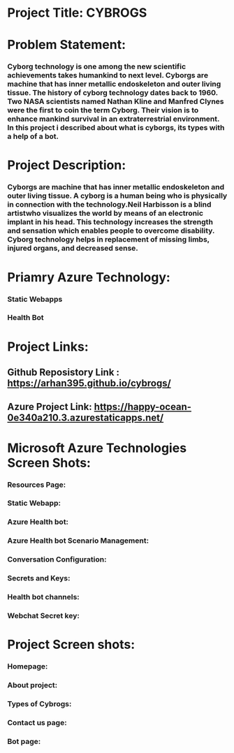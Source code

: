 # Project Title: CYBROGS

# Problem Statement: 
### Cyborg technology is one among the new scientific achievements takes humankind to next level. Cyborgs are machine that has inner metallic endoskeleton and outer living tissue. The history of cyborg technology dates back to 1960. Two NASA scientists named Nathan Kline and Manfred Clynes were the first to coin the term Cyborg. Their vision is to enhance mankind survival in an extraterrestrial environment. In this project i described about what is cyborgs, its types with a help of a bot.

# Project Description:
### Cyborgs are machine that has inner metallic endoskeleton and outer living tissue. A cyborg is a human being who is physically in connection with the technology.Neil Harbisson is a blind artistwho visualizes the world by means of an electronic implant in his head. This technology increases the strength and sensation which enables people to overcome disability. Cyborg technology helps in replacement of missing limbs, injured organs, and decreased sense.

# Priamry Azure Technology:
### Static Webapps
### Health Bot

# Project Links:
## Github Reposistory Link : https://arhan395.github.io/cybrogs/
## Azure Project Link: https://happy-ocean-0e340a210.3.azurestaticapps.net/

# Microsoft Azure Technologies Screen Shots:

### Resources Page:

### Static Webapp:

### Azure Health bot:

### Azure Health bot Scenario Management:

### Conversation Configuration:

### Secrets and Keys:

### Health bot channels:

### Webchat Secret key:

# Project Screen shots:

### Homepage:

### About project:

### Types of Cybrogs:

### Contact us page:

### Bot page:


